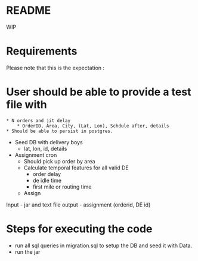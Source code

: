 README
======

WIP

Requirements
============

Please note that this is the expectation :

# User should be able to provide a test file with
    * N orders and jit delay
        * OrderID, Area, City, (Lat, Lon), Schdule after, details
    * Should be able to persist in postgres.
* Seed DB with delivery boys
    * lat, lon, id, details
* Assignment cron
    * Should pick up order by area
    * Calculate temporal features for all valid DE
        * order delay
        * de idle time
        * first mile or routing time
    * Assign

Input - jar and text file
output - assignment (orderid, DE id)

Steps for executing the code
============================

* run all sql queries in migration.sql to setup the DB and seed it with Data.
* run the jar
